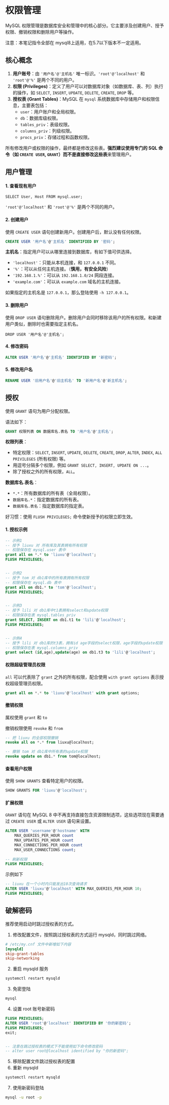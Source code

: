 # 权限管理

MySQL 权限管理是数据库安全和管理中的核心部分。它主要涉及创建用户、授予权限、撤销权限和删除用户等操作。

注意：本笔记指令全部在 mysql8上适用，在5.7以下版本不一定适用。



## 核心概念

1. **用户账号**：由 `'用户名'@'主机名'` 唯一标识。`'root'@'localhost'` 和 `'root'@'%'` 是两个不同的用户。
2. **权限 (Privileges)**：定义了用户可以对数据库对象（如数据库、表、列）执行的操作，如 `SELECT`, `INSERT`, `UPDATE`, `DELETE`, `CREATE`, `DROP` 等。
3. **授权表 (Grant Tables)**：MySQL 在 `mysql` 系统数据库中存储用户和权限信息，主要表包括：
   - `user`：用户账户和全局权限。
   - `db`：数据库级权限。
   - `tables_priv`：表级权限。
   - `columns_priv`：列级权限。
   - `procs_priv`：存储过程和函数权限。

所有修改用户或权限的操作，最终都是修改这些表。**强烈建议使用专门的 SQL 命令（如 `CREATE USER`, `GRANT`）而不是直接修改这些表**来管理用户。



## 用户管理

#### 1. 查看现有用户

~~~mysql
SELECT User, Host FROM mysql.user;
~~~

`'root'@'localhost'` 和 `'root'@'%'` 是两个不同的用户。



#### 2. 创建用户

使用 `CREATE USER` 语句创建新用户。创建用户后，默认没有任何权限。

~~~sql
CREATE USER '用户名'@'主机名' IDENTIFIED BY '密码';
~~~

**主机名**：指定用户可以从哪里连接到数据库，有如下值可供选择。

- `'localhost'`：只能从本机连接，和 `127.0.0.1` 不同。
- `'%'`：可以从任何主机连接。（**慎用，有安全风险**）
- `'192.168.1.%'`：可以从 `192.168.1.0/24` 网段连接。
- `'example.com'`：可以从 `example.com` 域名的主机连接。

如果指定的主机名是 `127.0.0.1`，那么登陆使用 `-h 127.0.0.1`。



#### 3. 删除用户

使用 `DROP USER` 语句删除用户。删除用户会同时移除该用户的所有权限。和新建用户类似，删除时也需要指定主机名。

```mysql
DROP USER '用户名'@'主机名';
```



#### 4. 修改密码

~~~sql
ALTER USER '用户名'@'主机名' IDENTIFIED BY '新密码';
~~~

#### 5. 修改用户名

~~~sql
RENAME USER '旧用户名'@'旧主机名' TO '新用户名'@'新主机名';
~~~



## 授权

使用 `GRANT` 语句为用户分配权限。

语法如下：

~~~sql
GRANT 权限列表 ON 数据库名.表名 TO '用户名'@'主机名';
~~~

**权限列表**：

- 特定权限：`SELECT`, `INSERT`, `UPDATE`, `DELETE`, `CREATE`, `DROP`, `ALTER`, `INDEX`, `ALL PRIVILEGES` (所有权限) 等。
- 用逗号分隔多个权限，例如 `GRANT SELECT, INSERT, UPDATE ON ...`。
- 除了授权之外的所有权限，`ALL`。

**数据库名.表名**：

- `*.*`：所有数据库的所有表（全局权限）。
- `数据库名.*`：指定数据库的所有表。
- `数据库名.表名`：指定数据库的指定表。

好习惯：使用 `FLUSH PRIVILEGES;` 命令使新授予的权限立即生效。



#### 1. 授权示例

~~~sql
-- 示例1
-- 授予 liuxu 对 所有库及其表拥有所有权限
-- 权限保存在 mysql.user 表中
grant all on *.* to 'liuxu'@'localhost';
FLUSH PRIVILEGES;


-- 示例2
-- 授予 tom 对 db1库中的所有表拥有所有权限
-- 权限保存在 mysql.db 表中
grant all on db1.* to 'tom'@'localhost';
FLUSH PRIVILEGES;


-- 示例3
-- 授予 lili 对 db1库中t1表拥有select和update权限
-- 权限保存在表 mysql.tables_priv
grant SELECT, INSERT on db1.t1 to 'lili'@'localhost';
FLUSH PRIVILEGES;


-- 示例4
-- 授予 lili 对 db1库的t3表，拥有id age字段的select权限，age字段的update权限
-- 权限保存在表 mysql.columns_priv
grant select (id,age),update(age) on db1.t3 to 'lili'@'localhost';
~~~



#### 权限超级管理员权限

`all` 可以代表除了 `grant` 之外的所有权限，配合使用 `with grant options`  表示授权超级管理员权限。

~~~sql
grant all on *.* to 'liuxu'@'localhost' with grant options;
~~~



#### 撤销权限

属权使用 `grant` 和 `to`

撤销权限使用 `revoke` 和 `from`

~~~sql
-- 把 liuxu 的全部权限撤销
revoke all on *.* from liuxu@localhost;

-- 撤销 tom 对 db1库中所有表的update权限
revoke update on db1.* from tom@localhost;
~~~



#### 查看用户权限

使用 `SHOW GRANTS` 查看特定用户的权限。

~~~sql
SHOW GRANTS FOR 'liuxu'@'localhost';
~~~



#### 扩展权限

`GRANT` 语句在 MySQL 8 中不再支持直接包含资源限制选项，这些选项现在需要通过 `CREATE USER` 或 `ALTER USER` 语句来设置。

~~~sql
ALTER USER 'username'@'hostname' WITH
    MAX_QUERIES_PER_HOUR count
    MAX_UPDATES_PER_HOUR count
    MAX_CONNECTIONS_PER_HOUR count
    MAX_USER_CONNECTIONS count;
    
-- 刷新权限
FLUSH PRIVILEGES;
~~~

示例如下

~~~sql
-- liuxu 在一个小时内只能发出10次查询请求
ALTER USER 'liuxu'@'localhost' WITH MAX_QUERIES_PER_HOUR 10;
FLUSH PRIVILEGES;
~~~



## 破解密码

推荐使用启动时跳过授权表的方式。

1. 修改配置文件，按照跳过授权表的方式运行 mysqld，同时跳过网络。

~~~ini
# /etc/my.cnf 文件中新增如下内容
[mysqld]
skip-grant-tables
skip-networking
~~~

2. 重启 mysqld 服务
~~~bash
systemctl restart mysqld
~~~
3. 免密登陆
~~~bash
mysql
~~~
4. 设置 root 账号新密码
~~~sql
FLUSH PRIVILEGES;
ALTER USER 'root'@'localhost' IDENTIFIED BY '你的新密码';
FLUSH PRIVILEGES;
exit;


-- 注意在跳过授权表的模式下不能使用如下命令修改密码 
-- alter user root@localhost identified by "你的新密码";
~~~
5. 移除配置文件跳过授权表的配置
6. 重新 mysqld
~~~bash
systemctl restart mysqld
~~~
7. 使用新密码登陆
~~~bash
mysql -u root -p
~~~



